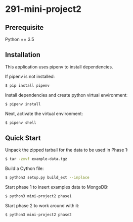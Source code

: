 # 291-mini-project2

## Prerequisite

Python == 3.5

## Installation

This application uses pipenv to install dependencies.

If pipenv is not installed:

```sh
$ pip install pipenv
```

Install dependencies and create python virtual environment:

```sh
$ pipenv install
```

Next, activate the virtual environment:

```sh
$ pipenv shell
```

## Quick Start

Unpack the zipped tarball for the data to be used in Phase 1:

```sh
$ tar -zxvf example-data.tgz
```

Build a Cython file:

```sh
$ python3 setup.py build_ext --inplace
```

Start phase 1 to insert examples data to MongoDB:
```sh
$ python3 mini-project2 phase1
```

Start phase 2 to work around with it:
```sh
$ python3 mini-project2 phase2
```

